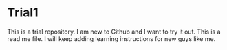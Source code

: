 # Trial1
This is a trial repository. I am new to Github and I want to try it out.
This is a read me file. I will keep adding learning instructions for new guys like me.

